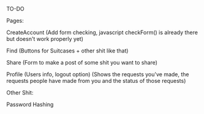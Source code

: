 TO-DO

Pages:

CreateAccount 
(Add form checking, javascript checkForm() is already there but doesn't work properly yet)

Find 
(Buttons for Suitcases + other shit like that)

Share 
(Form to make a post of some shit you want to share)

Profile 
(Users info, logout option)
(Shows the requests you've made, the requests people have made from you and the status of those requests)


Other Shit:

Password Hashing
